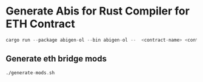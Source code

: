 # Generate Abis for Rust Compiler for ETH Contract

```asm
cargo run --package abigen-ol --bin abigen-ol --  <contract-name> <contract-abi.json> [contract-abi.rs]
```

## Generate eth bridge mods
```asm
./generate-mods.sh
```